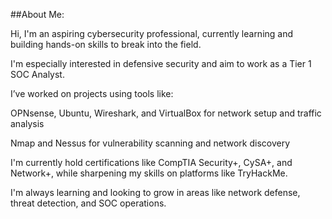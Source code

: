 ##About Me:

Hi, I'm an aspiring cybersecurity professional, currently learning and building hands-on skills to break into the field.
    
 I'm especially interested in defensive security and aim to work as a Tier 1 SOC Analyst.

 I’ve worked on projects using tools like:

OPNsense, Ubuntu, Wireshark, and VirtualBox for network setup and traffic analysis

Nmap and Nessus for vulnerability scanning and network discovery

I'm currently hold certifications like CompTIA Security+, CySA+, and Network+, while sharpening my skills on platforms like TryHackMe.

I'm always learning and looking to grow in areas like network defense, threat detection, and SOC operations.
